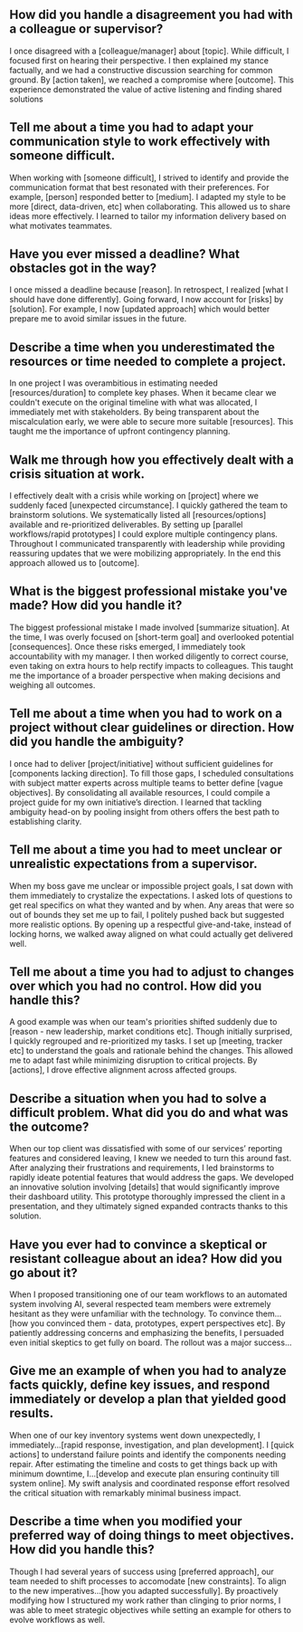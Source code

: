 ## How did you handle a disagreement you had with a colleague or supervisor?
I once disagreed with a [colleague/manager] about [topic]. While difficult, I focused first on hearing their perspective. I then explained my stance factually, and we had a constructive discussion searching for common ground. By [action taken], we reached a compromise where [outcome]. This experience demonstrated the value of active listening and finding shared solutions

## Tell me about a time you had to adapt your communication style to work effectively with someone difficult.
When working with [someone difficult], I strived to identify and provide the communication format that best resonated with their preferences. For example, [person] responded better to [medium]. I adapted my style to be more [direct, data-driven, etc] when collaborating. This allowed us to share ideas more effectively. I learned to tailor my information delivery based on what motivates teammates.

## Have you ever missed a deadline? What obstacles got in the way?
I once missed a deadline because [reason]. In retrospect, I realized [what I should have done differently]. Going forward, I now account for [risks] by [solution]. For example, I now [updated approach] which would better prepare me to avoid similar issues in the future.

## Describe a time when you underestimated the resources or time needed to complete a project.
In one project I was overambitious in estimating needed [resources/duration] to complete key phases. When it became clear we couldn't execute on the original timeline with what was allocated, I immediately met with stakeholders. By being transparent about the miscalculation early, we were able to secure more suitable [resources]. This taught me the importance of upfront contingency planning.

## Walk me through how you effectively dealt with a crisis situation at work.
I effectively dealt with a crisis while working on [project] where we suddenly faced [unexpected circumstance]. I quickly gathered the team to brainstorm solutions. We systematically listed all [resources/options] available and re-prioritized deliverables. By setting up [parallel workflows/rapid prototypes] I could explore multiple contingency plans. Throughout I communicated transparently with leadership while providing reassuring updates that we were mobilizing appropriately. In the end this approach allowed us to [outcome].

## What is the biggest professional mistake you've made? How did you handle it?
The biggest professional mistake I made involved [summarize situation]. At the time, I was overly focused on [short-term goal] and overlooked potential [consequences]. Once these risks emerged, I immediately took accountability with my manager. I then worked diligently to correct course, even taking on extra hours to help rectify impacts to colleagues. This taught me the importance of a broader perspective when making decisions and weighing all outcomes.

## Tell me about a time when you had to work on a project without clear guidelines or direction. How did you handle the ambiguity?
I once had to deliver [project/initiative] without sufficient guidelines for [components lacking direction]. To fill those gaps, I scheduled consultations with subject matter experts across multiple teams to better define [vague objectives]. By consolidating all available resources, I could compile a project guide for my own initiative’s direction. I learned that tackling ambiguity head-on by pooling insight from others offers the best path to establishing clarity.

## Tell me about a time you had to meet unclear or unrealistic expectations from a supervisor.
When my boss gave me unclear or impossible project goals, I sat down with them immediately to crystalize the expectations. I asked lots of questions to get real specifics on what they wanted and by when. Any areas that were so out of bounds they set me up to fail, I politely pushed back but suggested more realistic options. By opening up a respectful give-and-take, instead of locking horns, we walked away aligned on what could actually get delivered well. 

## Tell me about a time you had to adjust to changes over which you had no control. How did you handle this?
A good example was when our team's priorities shifted suddenly due to [reason - new leadership, market conditions etc]. Though initially surprised, I quickly regrouped and re-prioritized my tasks. I set up [meeting, tracker etc] to understand the goals and rationale behind the changes. This allowed me to adapt fast while minimizing disruption to critical projects. By [actions], I drove effective alignment across affected groups.

## Describe a situation when you had to solve a difficult problem. What did you do and what was the outcome?
When our top client was dissatisfied with some of our services’ reporting features and considered leaving, I knew we needed to turn this around fast. After analyzing their frustrations and requirements, I led brainstorms to rapidly ideate potential features that would address the gaps. We developed an innovative solution involving [details] that would significantly improve their dashboard utility. This prototype thoroughly impressed the client in a presentation, and they ultimately signed expanded contracts thanks to this solution.

## Have you ever had to convince a skeptical or resistant colleague about an idea? How did you go about it?
When I proposed transitioning one of our team workflows to an automated system involving AI, several respected team members were extremely hesitant as they were unfamiliar with the technology. To convince them...[how you convinced them - data, prototypes, expert perspectives etc]. By patiently addressing concerns and emphasizing the benefits, I persuaded even initial skeptics to get fully on board. The rollout was a major success...

## Give me an example of when you had to analyze facts quickly, define key issues, and respond immediately or develop a plan that yielded good results.
When one of our key inventory systems went down unexpectedly, I immediately...[rapid response, investigation, and plan development]. I [quick actions] to understand failure points and identify the components needing repair. After estimating the timeline and costs to get things back up with minimum downtime, I...[develop and execute plan ensuring continuity till system online]. My swift analysis and coordinated response effort resolved the critical situation with remarkably minimal business impact.

## Describe a time when you modified your preferred way of doing things to meet objectives. How did you handle this?
Though I had several years of success using [preferred approach], our team needed to shift processes to accomodate [new constraints]. To align to the new imperatives...[how you adapted successfully]. By proactively modifying how I structured my work rather than clinging to prior norms, I was able to meet strategic objectives while setting an example for others to evolve workflows as well.
